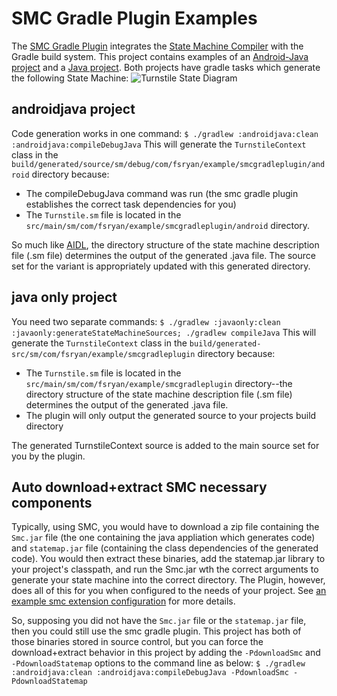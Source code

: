 # SMC Gradle Plugin Examples
The [SMC Gradle Plugin](https://github.com/ryansgot/smc-gradle-plugin) integrates the [State Machine Compiler](http://smc.sourceforge.net/) with the Gradle build system. This project contains examples of an [Android-Java project](https://github.com/ryansgot/smc-gradle-plugin-example/tree/master/androidjava) and a [Java project](https://github.com/ryansgot/smc-gradle-plugin-example/tree/master/javaonly). Both projects have gradle tasks which generate the following State Machine:
![Turnstile State Diagram](/img/turnstile?raw=true "Turnstile")

## androidjava project
Code generation works in one command:
`
$ ./gradlew :androidjava:clean :androidjava:compileDebugJava
`
This will generate the `TurnstileContext` class in the `build/generated/source/sm/debug/com/fsryan/example/smcgradleplugin/android` directory because:
- The compileDebugJava command was run (the smc gradle plugin establishes the correct task dependencies for you)
- The `Turnstile.sm` file is located in the `src/main/sm/com/fsryan/example/smcgradleplugin/android` directory.

So much like [AIDL](https://developer.android.com/guide/components/aidl), the directory structure of the state machine description file (.sm file) determines the output of the generated .java file. The source set for the variant is appropriately updated with this generated directory.

## java only project
You need two separate commands:
`
$ ./gradlew :javaonly:clean :javaonly:generateStateMachineSources; ./gradlew compileJava
`
This will generate the `TurnstileContext` class in the `build/generated-src/sm/com/fsryan/example/smcgradleplugin` directory because:
- The `Turnstile.sm` file is located in the `src/main/sm/com/fsryan/example/smcgradleplugin` directory--the directory structure of the state machine description file (.sm file) determines the output of the generated .java file.
- The plugin will only output the generated source to your projects build directory

The generated TurnstileContext source is added to the main source set for you by the plugin.

## Auto download+extract SMC necessary components
Typically, using SMC, you would have to download a zip file containing the `Smc.jar` file (the one containing the java appliation which generates code) and `statemap.jar` file (containing the class dependencies of the generated code). You would then extract these binaries, add the statemap.jar library to your project's classpath, and run the Smc.jar wth the correct arguments to generate your state machine into the correct directory. The Plugin, however, does all of this for you when configured to the needs of your project. See [an example smc extension configuration](https://github.com/ryansgot/smc-gradle-plugin-example/blob/master/javaonly/build.gradle#L29-L40) for more details.

So, supposing you did not have the `Smc.jar` file or the `statemap.jar` file, then you could still use the smc gradle plugin. This project has both of those binaries stored in source control, but you can force the download+extract behavior in this project by adding the `-PdownloadSmc` and `-PdownloadStatemap` options to the command line as below:
`
$ ./gradlew :androidjava:clean :androidjava:compileDebugJava -PdownloadSmc -PdownloadStatemap
` 